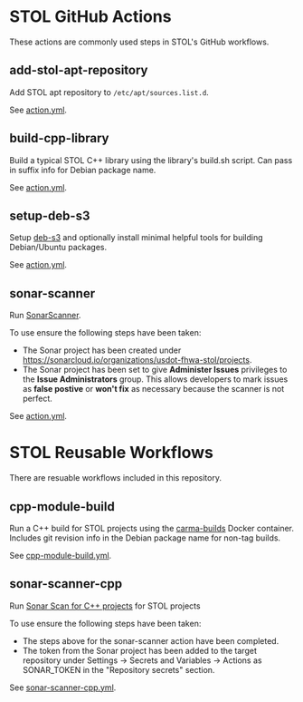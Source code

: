 # STOL GitHub Actions

These actions are commonly used steps in STOL's GitHub workflows.

## add-stol-apt-repository

Add STOL apt repository to `/etc/apt/sources.list.d`.

See [action.yml](add-stol-apt-repository/action.yml).

## build-cpp-library

Build a typical STOL C++ library using the library's build.sh script.  Can pass in suffix info for Debian package name.

See [action.yml](build-cpp-library/action.yml).

## setup-deb-s3

Setup [deb-s3](https://github.com/deb-s3/deb-s3) and optionally install minimal helpful tools for building Debian/Ubuntu packages.

See [action.yml](setup-deb-s3/action.yml).

## sonar-scanner

Run [SonarScanner](https://sonarcloud.io/).

To use ensure the following steps have been taken:
* The Sonar project has been created under https://sonarcloud.io/organizations/usdot-fhwa-stol/projects.
* The Sonar project has been set to give **Administer Issues** privileges to the **Issue Administrators** group. This allows developers to mark issues as **false postive** or **won't fix** as necessary because the scanner is not perfect.

See [action.yml](sonar-scanner/action.yml).

# STOL Reusable Workflows

There are resuable workflows included in this repository.

## cpp-module-build

Run a C++ build for STOL projects using the [carma-builds](https://github.com/usdot-fhwa-stol/carma-builds) Docker container.  Includes git revision info in the Debian package name for non-tag builds.

See [cpp-module-build.yml](.github/workflows/cpp-module-build.yml).

## sonar-scanner-cpp

Run [Sonar Scan for C++ projects](https://github.com/marketplace/actions/sonarcloud-scan-for-c-and-c) for STOL projects

To use ensure the following steps have been taken:
* The steps above for the sonar-scanner action have been completed.
* The token from the Sonar project has been added to the target repository under Settings -> Secrets and Variables -> Actions as SONAR_TOKEN in the "Repository secrets" section.

See [sonar-scanner-cpp.yml](.github/workflows/sonar-scanner-cpp.yml).
